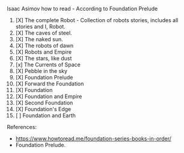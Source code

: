 Isaac Asimov how to read - According to Foundation Prelude

1. [X] The complete Robot - Collection of robots stories, includes all stories and I, Robot.
1. [X] The caves of steel.
1. [X] The naked sun.
1. [X] The robots of dawn
1. [X] Robots and Empire
1. [X] The stars, like dust 
1. [x] The Currents of Space
1. [X] Pebble in the sky
1. [X] Foundation Prelude
1. [X] Forward the Foundation
1. [X] Foundation
1. [X] Foundation and Empire
1. [X] Second Foundation
1. [X] Foundation's Edge
1. [ ] Foundation and Earth

References:

- https://www.howtoread.me/foundation-series-books-in-order/
- Foundation Prelude.
